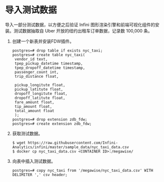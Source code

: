 # 导入测试数据

导入一部分测试数据，以方便之后验证 Infini 图形渲染引擎和前端可视化组件的安装。测试数据抽取自 Uber 开放的纽约出租车订单数据，记录数 100,000 条。

1. 创建一个新表并安装FDW插件。
   ```
   postgres=# drop table if exists nyc_taxi;
   postgres=# create table nyc_taxi(
    vendor_id text,
    tpep_pickup_datetime timestamp,
    tpep_dropoff_datetime timestamp,
    passenger_count int,
    trip_distance float,
    
    pickup_longitute float,
    pickup_latitute float,
    dropoff_longitute float,
    dropoff_latitute float,
    fare_amount float,
    tip_amount float,
    total_amount float
    );
   postgres=# drop extension zdb_fdw;
   postgres=# create extension zdb_fdw;
   ```    

2. 获取测试数据。

   ```
   $ wget https://raw.githubusercontent.com/Infini-Analytics/infini/master/sample_data/nyc_taxi_data.csv
   $ docker cp nyc_taxi_data.csv <CONTAINER ID>:/megawise/
   ```

3. 向表中插入测试数据。

   ```
   postgres=# copy nyc_taxi from '/megawise/nyc_taxi_data.csv' WITH DELIMITER ',' csv header;
   ```
